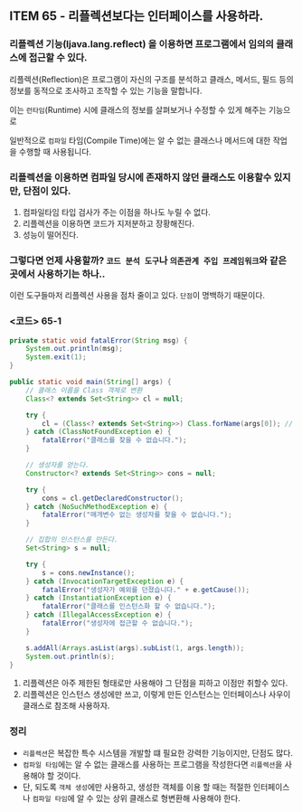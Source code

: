 ## ITEM 65 - 리플렉션보다는 인터페이스를 사용하라.

### 리플렉션 기능(ljava.lang.reflect) 을 이용하면 프로그램에서 임의의 클래스에 접근할 수 있다.
리플렉션(Reflection)은 프로그램이 자신의 구조를 분석하고 클래스, 메서드, 필드 등의 정보를 동적으로 조사하고 조작할 수 있는 기능을 말합니다. 

이는 `런타임`(Runtime) 시에 클래스의 정보를 살펴보거나 수정할 수 있게 해주는 기능으로 

일반적으로 `컴파일` 타임(Compile Time)에는 알 수 없는 클래스나 메서드에 대한 작업을 수행할 때 사용됩니다.

### 리플렉션을 이용하면 컴파일 당시에 존재하지 않던 클래스도 이용할수 있지만, 단점이 있다.
1. 컴파일타임 타입 검사가 주는 이점을 하나도 누릴 수 없다.
2. 리플렉션을 이용하면 코드가 지저분하고 장황해진다.
3. 성능이 떨어진다.

### 그렇다면 언제 사용할까? `코드 분석 도구`나 `의존관계 주입 프레임워크`와 같은 곳에서 사용하기는 하나..
이런 도구들마저 리플렉션 사용을 점차 줄이고 있다. `단점`이 명백하기 때문이다.

### <코드> 65-1
```java
private static void fatalError(String msg) {
    System.out.println(msg);
    System.exit(1);
}

public static void main(String[] args) {
    // 클래스 이름을 Class 객체로 변환
    Class<? extends Set<String>> cl = null;

    try {
        cl = (Class<? extends Set<String>>) Class.forName(args[0]); // 비검사 형변환
    } catch (ClassNotFoundException e) {
        fatalError("클래스를 찾을 수 없습니다.");
    }

    // 생성자를 얻는다.
    Constructor<? extends Set<String>> cons = null;

    try {
        cons = cl.getDeclaredConstructor();
    } catch (NoSuchMethodException e) {
        fatalError("매개변수 없는 생성자를 찾을 수 없습니다.");
    }

    // 집합의 인스턴스를 만든다.
    Set<String> s = null;

    try {
        s = cons.newInstance();
    } catch (InvocationTargetException e) {
        fatalError("생성자가 예외를 던졌습니다." + e.getCause());
    } catch (InstantiationException e) {
        fatalError("클래스를 인스턴스화 할 수 없습니다.");
    } catch (IllegalAccessException e) {
        fatalError("생성자에 접근할 수 없습니다.");
    }

    s.addAll(Arrays.asList(args).subList(1, args.length));
    System.out.println(s);
}
```
1. 리플렉션은 아주 제한된 형태로만 사용해야 그 단점을 피하고 이점만 취할수 있다.
2. 리플렉션은 인스턴스 생성에만 쓰고, 이렇게 만든 인스턴스는 인터페이스나 사우이 클래스로 참조해 사용하자.

### 정리
- `리플렉션`은 복잡한 특수 시스템을 개발할 떄 필요한 강력한 기능이지만, 단점도 많다.
- `컴파일 타임`에는 알 수 없는 클래스를 사용하는 프로그램을 작성한다면 `리플렉션`을 사용해야 할 것이다.
- 단, 되도록 `객체 생성`에만 사용하고, 생성한 객체를 이용 할 때는 적절한 인터페이스나 `컴파일 타임`에 알 수 있는 상위 클래스로 형변환해 사용해야 한다.